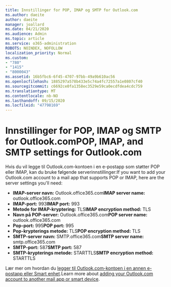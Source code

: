 ```yaml
---
title: Innstillinger for POP, IMAP og SMTP for Outlook.com
ms.author: daeite
author: daeite
manager: joallard
ms.date: 04/21/2020
ms.audience: Admin
ms.topic: article
ms.service: o365-administration
ROBOTS: NOINDEX, NOFOLLOW
localization_priority: Normal
ms.custom:
- "780"
- "1415"
- "8000043"
ms.assetid: 16b5fbc6-6f45-4707-97bb-49a9b610ac56
ms.openlocfilehash: 1885297a578b433e5c74a4fc72557a1e0807cf40
ms.sourcegitcommit: c6692ce0fa1358ec3529e59ca0ecdfdea4cdc759
ms.translationtype: MT
ms.contentlocale: nb-NO
ms.lasthandoff: 09/15/2020
ms.locfileid: "47798169"
---
```

# <a name="pop-imap-and-smtp-settings-for-outlookcom"></a><span data-ttu-id="ba538-102">Innstillinger for POP, IMAP og SMTP for Outlook.com</span><span class="sxs-lookup"><span data-stu-id="ba538-102">POP, IMAP, and SMTP settings for Outlook.com</span></span>

<span data-ttu-id="ba538-103">Hvis du vil legge til Outlook.com-kontoen i en e-postapp som støtter POP eller IMAP, kan du bruke følgende serverinnstillinger:</span><span class="sxs-lookup"><span data-stu-id="ba538-103">If you want to add your Outlook.com account to a mail app that supports POP or IMAP, here are the server settings you'll need:</span></span>
  
- <span data-ttu-id="ba538-104">**IMAP-server navn:** Outlook.office365.com</span><span class="sxs-lookup"><span data-stu-id="ba538-104">**IMAP server name:** outlook.office365.com</span></span>
- <span data-ttu-id="ba538-105">**IMAP-port:** 993</span><span class="sxs-lookup"><span data-stu-id="ba538-105">**IMAP port:** 993</span></span>
- <span data-ttu-id="ba538-106">**Metode for IMAP-kryptering:** TLS</span><span class="sxs-lookup"><span data-stu-id="ba538-106">**IMAP encryption method:** TLS</span></span>
- <span data-ttu-id="ba538-107">**Navn på POP-server:** Outlook.office365.com</span><span class="sxs-lookup"><span data-stu-id="ba538-107">**POP server name:** outlook.office365.com</span></span>  
- <span data-ttu-id="ba538-108">**Pop-port:** 995</span><span class="sxs-lookup"><span data-stu-id="ba538-108">**POP port:** 995</span></span>  
- <span data-ttu-id="ba538-109">**Pop-krypterings metode:** TLS</span><span class="sxs-lookup"><span data-stu-id="ba538-109">**POP encryption method:** TLS</span></span>  
- <span data-ttu-id="ba538-110">**SMTP-server navn:** SMTP.office365.com</span><span class="sxs-lookup"><span data-stu-id="ba538-110">**SMTP server name:** smtp.office365.com</span></span>
- <span data-ttu-id="ba538-111">**SMTP-port:** 587</span><span class="sxs-lookup"><span data-stu-id="ba538-111">**SMTP port:** 587</span></span>
- <span data-ttu-id="ba538-112">**SMTP-krypterings metode:** STARTTLS</span><span class="sxs-lookup"><span data-stu-id="ba538-112">**SMTP encryption method:** STARTTLS</span></span>

<span data-ttu-id="ba538-113">Lær mer om hvordan du [legger til Outlook.com-kontoen i en annen e-postapp eller Smart enhet](https://support.office.com/article/73f3b178-0009-41ae-aab1-87b80fa94970?wt.mc_id=Office_Outlook_com_Alchemy).</span><span class="sxs-lookup"><span data-stu-id="ba538-113">Learn more about [adding your Outlook.com account to another mail app or smart device](https://support.office.com/article/73f3b178-0009-41ae-aab1-87b80fa94970?wt.mc_id=Office_Outlook_com_Alchemy).</span></span>